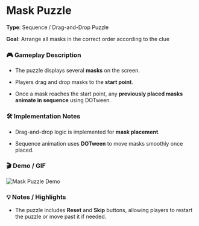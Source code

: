 # **Mask Puzzle**

**Type**: Sequence / Drag-and-Drop Puzzle

**Goal**: Arrange all masks in the correct order according to the clue


### 🎮 Gameplay Description

- The puzzle displays several **masks** on the screen.

- Players drag and drop masks to the **start point**.

- Once a mask reaches the start point, any **previously placed masks animate in sequence** using DOTween.


### 🛠 Implementation Notes

- Drag-and-drop logic is implemented for **mask placement**.

- Sequence animation uses **DOTween** to move masks smoothly once placed.


### 🎬 Demo / GIF

![Mask Puzzle Demo](./demo.gif)


### 💡 Notes / Highlights

- The puzzle includes **Reset** and **Skip** buttons, allowing players to restart the puzzle or move past it if needed.
